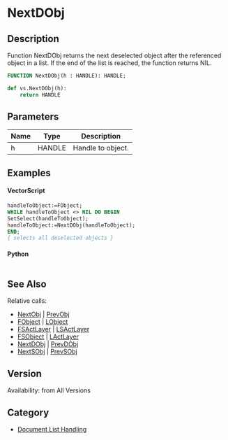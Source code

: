 # NextDObj

## Description
Function NextDObj returns the next deselected object after the referenced object in a list. If the end of the list is reached, the function returns NIL.

```pascal
FUNCTION NextDObj(h : HANDLE): HANDLE;
```

```python
def vs.NextDObj(h):
    return HANDLE
```

## Parameters
|Name|Type|Description|
|---|---|---|
|h|HANDLE|Handle to object.|

## Examples
#### VectorScript ####
```pascal
handleToObject:=FObject;
WHILE handleToObject <> NIL DO BEGIN
SetSelect(handleToObject);
handleToObject:=NextDObj(handleToObject);
END;
{ selects all deselected objects }
```
#### Python ####
```python

```

## See Also
Relative calls:
* [NextObj](NextObj.md) | [PrevObj](PrevObj.md)
* [FObject](FObject.md) | [LObject](LObject.md)
* [FSActLayer](FSActLayer.md) | [LSActLayer](LSActLayer.md)
* [FSObject](FSObject.md)  | [LActLayer](LActLayer.md)
* [NextDObj](NextDObj.md) | [PrevDObj](PrevDObj.md)
* [NextSObj](NextSObj.md) | [PrevSObj](PrevSObj.md)

## Version
Availability: from All Versions

## Category
* [Document List Handling](../Categories/Document%20List%20Handling.md)
